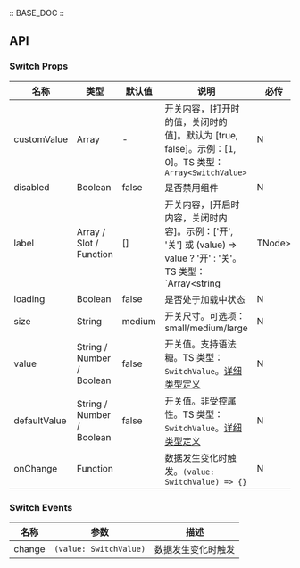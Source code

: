 :: BASE_DOC ::

## API

### Switch Props
名称 | 类型 | 默认值 | 说明 | 必传
-- | -- | -- | -- | --
customValue | Array | - | 开关内容，[打开时的值，关闭时的值]。默认为 [true, false]。示例：[1, 0]。TS 类型：`Array<SwitchValue>` | N
disabled | Boolean | false | 是否禁用组件 | N
label | Array / Slot / Function | [] | 开关内容，[开启时内容，关闭时内容]。示例：['开', '关'] 或 (value) => value ? '开' : '关'。TS 类型：`Array<string | TNode> | TNode<{ value: SwitchValue }>`。[通用类型定义](/tdesign-mobile-vue/blob/develop/src/common.ts) | N
loading | Boolean | false | 是否处于加载中状态 | N
size | String | medium | 开关尺寸。可选项：small/medium/large | N
value | String / Number / Boolean | false | 开关值。支持语法糖。TS 类型：`SwitchValue`。[详细类型定义](/tdesign-mobile-vue/tree/develop/src/switch/type.ts) | N
defaultValue | String / Number / Boolean | false | 开关值。非受控属性。TS 类型：`SwitchValue`。[详细类型定义](/tdesign-mobile-vue/tree/develop/src/switch/type.ts) | N
onChange | Function |  | 数据发生变化时触发。`(value: SwitchValue) => {}` | N

### Switch Events
名称 | 参数 | 描述
-- | -- | --
change | `(value: SwitchValue)` | 数据发生变化时触发
